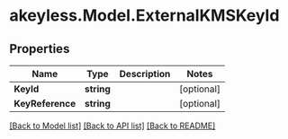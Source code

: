 # akeyless.Model.ExternalKMSKeyId

## Properties

Name | Type | Description | Notes
------------ | ------------- | ------------- | -------------
**KeyId** | **string** |  | [optional] 
**KeyReference** | **string** |  | [optional] 

[[Back to Model list]](../README.md#documentation-for-models) [[Back to API list]](../README.md#documentation-for-api-endpoints) [[Back to README]](../README.md)

